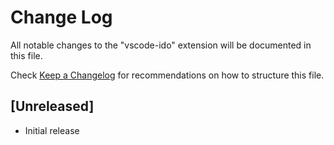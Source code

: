 # Change Log

All notable changes to the "vscode-ido" extension will be documented in this file.

Check [Keep a Changelog](http://keepachangelog.com/) for recommendations on how to structure this file.

## [Unreleased]

- Initial release
